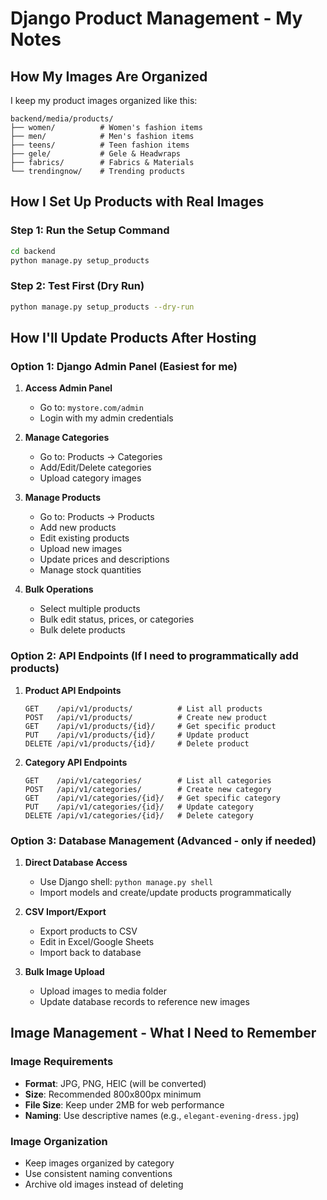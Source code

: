 # Django Product Management - My Notes

## How My Images Are Organized

I keep my product images organized like this:
```
backend/media/products/
├── women/          # Women's fashion items
├── men/            # Men's fashion items  
├── teens/          # Teen fashion items
├── gele/           # Gele & Headwraps
├── fabrics/        # Fabrics & Materials
└── trendingnow/    # Trending products
```

## How I Set Up Products with Real Images

### Step 1: Run the Setup Command
```bash
cd backend
python manage.py setup_products
```

### Step 2: Test First (Dry Run)
```bash
python manage.py setup_products --dry-run
```

## How I'll Update Products After Hosting

### Option 1: Django Admin Panel (Easiest for me)

1. **Access Admin Panel**
   - Go to: `mystore.com/admin`
   - Login with my admin credentials

2. **Manage Categories**
   - Go to: Products → Categories
   - Add/Edit/Delete categories
   - Upload category images

3. **Manage Products**
   - Go to: Products → Products
   - Add new products
   - Edit existing products
   - Upload new images
   - Update prices and descriptions
   - Manage stock quantities

4. **Bulk Operations**
   - Select multiple products
   - Bulk edit status, prices, or categories
   - Bulk delete products

### Option 2: API Endpoints (If I need to programmatically add products)

1. **Product API Endpoints**
   ```
   GET    /api/v1/products/          # List all products
   POST   /api/v1/products/          # Create new product
   GET    /api/v1/products/{id}/     # Get specific product
   PUT    /api/v1/products/{id}/     # Update product
   DELETE /api/v1/products/{id}/     # Delete product
   ```

2. **Category API Endpoints**
   ```
   GET    /api/v1/categories/        # List all categories
   POST   /api/v1/categories/        # Create new category
   GET    /api/v1/categories/{id}/   # Get specific category
   PUT    /api/v1/categories/{id}/   # Update category
   DELETE /api/v1/categories/{id}/   # Delete category
   ```

### Option 3: Database Management (Advanced - only if needed)

1. **Direct Database Access**
   - Use Django shell: `python manage.py shell`
   - Import models and create/update products programmatically

2. **CSV Import/Export**
   - Export products to CSV
   - Edit in Excel/Google Sheets
   - Import back to database

3. **Bulk Image Upload**
   - Upload images to media folder
   - Update database records to reference new images

## Image Management - What I Need to Remember

### Image Requirements
- **Format**: JPG, PNG, HEIC (will be converted)
- **Size**: Recommended 800x800px minimum
- **File Size**: Keep under 2MB for web performance
- **Naming**: Use descriptive names (e.g., `elegant-evening-dress.jpg`)

### Image Organization
- Keep images organized by category
- Use consistent naming conventions
- Archive old images instead of deleting
